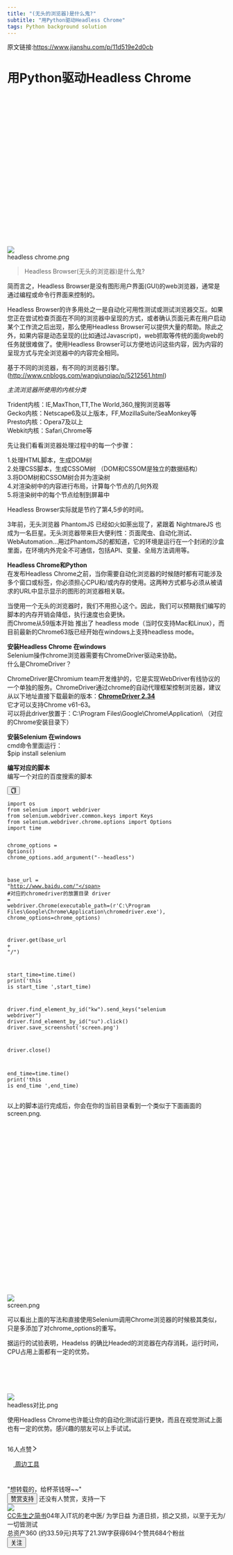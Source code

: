 ```yaml
---
title: "(无头的浏览器)是什么鬼?"
subtitle: "用Python驱动Headless Chrome"
tags: Python background solution
---
```



原文链接:https://www.jianshu.com/p/11d519e2d0cb


<h1 class="_1RuRku">用Python驱动Headless Chrome</h1>

<article class="_2rhmJa">
    <div class="image-package">
        <div class="image-container" style="max-width: 650px; max-height: 453px; background-color: transparent;">
            <div class="image-container-fill" style="padding-bottom: 69.69%;"></div>
            <div class="image-view" data-width="650" data-height="453"><img
                    data-original-src="//upload-images.jianshu.io/upload_images/618241-fbc4471c5a9bfcf2.png"
                    data-original-width="650" data-original-height="453" data-original-format="image/png"
                    data-original-filesize="163264" data-image-index="0" style="cursor: zoom-in;" class=""
                    src="//upload-images.jianshu.io/upload_images/618241-fbc4471c5a9bfcf2.png?imageMogr2/auto-orient/strip|imageView2/2/w/650/format/webp">
            </div>
        </div>
        <div class="image-caption">headless chrome.png</div>
    </div>
    <blockquote>
        <p>Headless Browser(无头的浏览器)是什么鬼?</p>
    </blockquote>
    <p>简而言之，Headless Browser是没有图形用户界面(GUI)的web浏览器，通常是通过编程或命令行界面来控制的。</p>
    <p>Headless Browser的许多用处之一是自动化可用性测试或测试浏览器交互。如果您正在尝试检查页面在不同的浏览器中呈现的方式，或者确认页面元素在用户启动某个工作流之后出现，那么使用Headless
        Browser可以提供大量的帮助。除此之外，如果内容是动态呈现的(比如通过Javascript)，web抓取等传统的面向web的任务就很难做了。使用Headless
        Browser可以方便地访问这些内容，因为内容的呈现方式与完全浏览器中的内容完全相同。</p>
    <p>基于不同的浏览器，有不同的浏览器引擎。(<a
            href="https://link.jianshu.com?t=http%3A%2F%2Fwww.cnblogs.com%2Fwangjunqiao%2Fp%2F5212561.html"
            target="_blank" rel="nofollow">http://www.cnblogs.com/wangjunqiao/p/5212561.html</a>)</p>
    <p><em>主流浏览器所使用的内核分类</em></p>
    <p>Trident内核：IE,MaxThon,TT,The World,360,搜狗浏览器等<br>
        Gecko内核：Netscape6及以上版本，FF,MozillaSuite/SeaMonkey等<br>
        Presto内核：Opera7及以上<br>
        Webkit内核：Safari,Chrome等</p>
    <p>先让我们看看浏览器处理过程中的每一个步骤：</p>
    <p>1.处理HTML脚本，生成DOM树<br>
        2.处理CSS脚本，生成CSSOM树 （DOM和CSSOM是独立的数据结构）<br>
        3.将DOM树和CSSOM树合并为渲染树<br>
        4.对渲染树中的内容进行布局，计算每个节点的几何外观<br>
        5.将渲染树中的每个节点绘制到屏幕中</p>
    <p>Headless Browser实际就是节约了第4,5步的时间。</p>
    <p>3年前，无头浏览器 PhantomJS 已经如火如荼出现了，紧跟着 NightmareJS
        也成为一名巨星。无头浏览器带来巨大便利性：页面爬虫、自动化测试、WebAutomation...用过PhantomJS的都知道，它的环境是运行在一个封闭的沙盒里面，在环境内外完全不可通信，包括API、变量、全局方法调用等。</p>
    <p><strong>Headless Chrome和Python</strong><br>
        在发布Headless Chrome之前，当你需要自动化浏览器的时候随时都有可能涉及多个窗口或标签，你必须担心CPU和/或内存的使用。这两种方式都与必须从被请求的URL中显示显示的图形的浏览器相关联。</p>
    <p>当使用一个无头的浏览器时，我们不用担心这个。因此，我们可以预期我们编写的脚本的内存开销会降低，执行速度也会更快。<br>
        而Chrome从59版本开始 推出了 headless mode（当时仅支持Mac和Linux），而目前最新的Chrome63版已经开始在windows上支持headless mode。</p>
    <p><strong>安装Headless Chrome 在windows</strong><br>
        Selenium操作chrome浏览器需要有ChromeDriver驱动来协助。<br>
        什么是ChromeDriver？</p>
    <p>ChromeDriver是Chromium
        team开发维护的，它是实现WebDriver有线协议的一个单独的服务。ChromeDriver通过chrome的自动代理框架控制浏览器，建议从以下地址直接下载最新的版本：<strong><a
                href="https://link.jianshu.com?t=https%3A%2F%2Fchromedriver.storage.googleapis.com%2Findex.html%3Fpath%3D2.34%2F"
                target="_blank" rel="nofollow">ChromeDriver 2.34</a></strong><br>
        它才可以支持Chrome v61-63。<br>
        可以将此driver放置于：C:\Program Files\Google\Chrome\Application\ （对应的Chrome安装目录下）</p>
    <p><strong>安装Selenium 在windows</strong><br>
        cmd命令里面运行：<br>
        $pip install selenium</p>
    <p><strong>编写对应的脚本</strong><br>
        编写一个对应的百度搜索的脚本</p>
    <div class="_2Uzcx_">
        <button class="VJbwyy" type="button" aria-label="复制代码"><i aria-label="icon: copy"
                                                                  class="anticon anticon-copy">
            <svg viewBox="64 64 896 896" focusable="false" class="" data-icon="copy" width="1em" height="1em"
                 fill="currentColor" aria-hidden="true">
                <path d="M832 64H296c-4.4 0-8 3.6-8 8v56c0 4.4 3.6 8 8 8h496v688c0 4.4 3.6 8 8 8h56c4.4 0 8-3.6 8-8V96c0-17.7-14.3-32-32-32zM704 192H192c-17.7 0-32 14.3-32 32v530.7c0 8.5 3.4 16.6 9.4 22.6l173.3 173.3c2.2 2.2 4.7 4 7.4 5.5v1.9h4.2c3.5 1.3 7.2 2 11 2H704c17.7 0 32-14.3 32-32V224c0-17.7-14.3-32-32-32zM350 856.2L263.9 770H350v86.2zM664 888H414V746c0-22.1-17.9-40-40-40H232V264h432v624z"></path>
            </svg>
        </i></button>
        <pre class="line-numbers  language-python"><code class="  language-python"><span
                class="token keyword">import</span> os
<span class="token keyword">from</span> selenium <span class="token keyword">import</span> webdriver
<span class="token keyword">from</span> selenium<span class="token punctuation">.</span>webdriver<span
                    class="token punctuation">.</span>common<span class="token punctuation">.</span>keys <span
                    class="token keyword">import</span> Keys
<span class="token keyword">from</span> selenium<span class="token punctuation">.</span>webdriver<span
                    class="token punctuation">.</span>chrome<span class="token punctuation">.</span>options <span
                    class="token keyword">import</span> Options
<span class="token keyword">import</span> time

chrome_options <span class="token operator">=</span> Options<span class="token punctuation">(</span><span
                    class="token punctuation">)</span>
chrome_options<span class="token punctuation">.</span>add_argument<span class="token punctuation">(</span><span
                    class="token string">"--headless"</span><span class="token punctuation">)</span>

base_url <span class="token operator">=</span> <span class="token string">"http://www.baidu.com/"</span>
<span class="token comment">#对应的chromedriver的放置目录</span>
driver <span class="token operator">=</span> webdriver<span class="token punctuation">.</span>Chrome<span
                    class="token punctuation">(</span>executable_path<span class="token operator">=</span><span
                    class="token punctuation">(</span><span class="token string">r'C:\Program Files\Google\Chrome\Application\chromedriver.exe'</span><span
                    class="token punctuation">)</span><span class="token punctuation">,</span> chrome_options<span
                    class="token operator">=</span>chrome_options<span class="token punctuation">)</span>

driver<span class="token punctuation">.</span>get<span class="token punctuation">(</span>base_url <span
                    class="token operator">+</span> <span class="token string">"/"</span><span
                    class="token punctuation">)</span>

start_time<span class="token operator">=</span>time<span class="token punctuation">.</span>time<span
                    class="token punctuation">(</span><span class="token punctuation">)</span>
<span class="token keyword">print</span><span class="token punctuation">(</span><span class="token string">'this is start_time '</span><span
                    class="token punctuation">,</span>start_time<span class="token punctuation">)</span>

driver<span class="token punctuation">.</span>find_element_by_id<span class="token punctuation">(</span><span
                    class="token string">"kw"</span><span class="token punctuation">)</span><span
                    class="token punctuation">.</span>send_keys<span class="token punctuation">(</span><span
                    class="token string">"selenium webdriver"</span><span class="token punctuation">)</span>
driver<span class="token punctuation">.</span>find_element_by_id<span class="token punctuation">(</span><span
                    class="token string">"su"</span><span class="token punctuation">)</span><span
                    class="token punctuation">.</span>click<span class="token punctuation">(</span><span
                    class="token punctuation">)</span>
driver<span class="token punctuation">.</span>save_screenshot<span class="token punctuation">(</span><span
                    class="token string">'screen.png'</span><span class="token punctuation">)</span>

driver<span class="token punctuation">.</span>close<span class="token punctuation">(</span><span
                    class="token punctuation">)</span>

end_time<span class="token operator">=</span>time<span class="token punctuation">.</span>time<span
                    class="token punctuation">(</span><span class="token punctuation">)</span>
<span class="token keyword">print</span><span class="token punctuation">(</span><span class="token string">'this is end_time '</span><span
                    class="token punctuation">,</span>end_time<span class="token punctuation">)</span>
<span aria-hidden="true"
      class="line-numbers-rows"><span></span><span></span><span></span><span></span><span></span><span></span><span></span><span></span><span></span><span></span><span></span><span></span><span></span><span></span><span></span><span></span><span></span><span></span><span></span><span></span><span></span><span></span><span></span><span></span><span></span><span></span></span></code></pre>
    </div>
    <p>以上的脚本运行完成后，你会在你的当前目录看到一个类似于下面画面的screen.png.</p>
    <br>
    <div class="image-package">
        <div class="image-container" style="max-width: 700px; max-height: 600px; background-color: transparent;">
            <div class="image-container-fill" style="padding-bottom: 75.0%;"></div>
            <div class="image-view" data-width="800" data-height="600"><img
                    data-original-src="//upload-images.jianshu.io/upload_images/618241-e3d8deff450aa43c.png"
                    data-original-width="800" data-original-height="600" data-original-format="image/png"
                    data-original-filesize="73100" data-image-index="1" style="cursor: zoom-in;" class=""
                    src="//upload-images.jianshu.io/upload_images/618241-e3d8deff450aa43c.png?imageMogr2/auto-orient/strip|imageView2/2/w/800/format/webp">
            </div>
        </div>
        <div class="image-caption">screen.png</div>
    </div>
    <p>可以看出上面的写法和直接使用Selenium调用Chrome浏览器的时候极其类似，只是多添加了对chrome_options的重写。</p>
    <p>据运行的试验表明，Headelss 的确比Headed的浏览器在内存消耗，运行时间，CPU占用上面都有一定的优势。</p>
    <div class="image-package">
        <div class="image-container" style="max-width: 700px; max-height: 118px; background-color: transparent;">
            <div class="image-container-fill" style="padding-bottom: 14.499999999999998%;"></div>
            <div class="image-view" data-width="814" data-height="118"><img
                    data-original-src="//upload-images.jianshu.io/upload_images/618241-1a0846f6b318549d.png"
                    data-original-width="814" data-original-height="118" data-original-format="image/png"
                    data-original-filesize="21138" data-image-index="2" style="cursor: zoom-in;" class=""
                    src="//upload-images.jianshu.io/upload_images/618241-1a0846f6b318549d.png?imageMogr2/auto-orient/strip|imageView2/2/w/814/format/webp">
            </div>
        </div>
        <div class="image-caption">headless对比.png</div>
    </div>
    <p>使用Headless Chrome也许能让你的自动化测试运行更快，而且在视觉测试上面也有一定的优势。感兴趣的朋友可以上手试试。</p>
</article>
<div></div>
<div class="_1kCBjS">
    <div class="_18vaTa">
        <div class="_3BUZPB">
            <div class="_2Bo4Th" role="button" tabindex="-1" aria-label="给文章点赞"><i aria-label="ic-like"
                                                                                   class="anticon">
                <svg width="1em" height="1em" fill="currentColor" aria-hidden="true" focusable="false" class="">
                    <use xlink:href="#ic-like"></use>
                </svg>
            </i></div>
            <span class="_1LOh_5" role="button" tabindex="-1" aria-label="查看点赞列表">16人点赞<i aria-label="icon: right"
                                                                                          class="anticon anticon-right"><svg
                    viewBox="64 64 896 896" focusable="false" class="" data-icon="right" width="1em" height="1em"
                    fill="currentColor" aria-hidden="true"><path
                    d="M765.7 486.8L314.9 134.7A7.97 7.97 0 0 0 302 141v77.3c0 4.9 2.3 9.6 6.1 12.6l360 281.1-360 281.1c-3.9 3-6.1 7.7-6.1 12.6V883c0 6.7 7.7 10.4 12.9 6.3l450.8-352.1a31.96 31.96 0 0 0 0-50.4z"></path></svg></i></span>
        </div>
        <div class="_3BUZPB">
            <div class="_2Bo4Th" role="button" tabindex="-1"><i aria-label="ic-dislike" class="anticon">
                <svg width="1em" height="1em" fill="currentColor" aria-hidden="true" focusable="false" class="">
                    <use xlink:href="#ic-dislike"></use>
                </svg>
            </i></div>
        </div>
    </div>
    <div class="_18vaTa"><a class="_3BUZPB _1x1ok9 _1OhGeD" href="/nb/10356021" target="_blank"
                            rel="noopener noreferrer"><i aria-label="ic-notebook" class="anticon">
        <svg width="1em" height="1em" fill="currentColor" aria-hidden="true" focusable="false" class="">
            <use xlink:href="#ic-notebook"></use>
        </svg>
    </i><span>周边工具</span></a>
        <div class="_3BUZPB ant-dropdown-trigger">
            <div class="_2Bo4Th"><i aria-label="ic-others" class="anticon">
                <svg width="1em" height="1em" fill="currentColor" aria-hidden="true" focusable="false" class="">
                    <use xlink:href="#ic-others"></use>
                </svg>
            </i></div>
        </div>
    </div>
</div>
<div class="_19DgIp" style="margin-top:24px;margin-bottom:24px"></div>
<div class="_13lIbp">
    <div class="_191KSt">"想转载的，给杯茶钱呀~~"</div>
    <button type="button" class="_1OyPqC _3Mi9q9 _2WY0RL _1YbC5u"><span>赞赏支持</span></button>
    <span class="_3zdmIj">还没有人赞赏，支持一下</span></div>
<div class="d0hShY"><a class="_1OhGeD" href="/u/42c47cc2c681" target="_blank" rel="noopener noreferrer"><img
        class="_27NmgV"
        src="//upload.jianshu.io/users/upload_avatars/618241/5c425905-46fd-46ac-ba24-192d650f6d33.jpg?imageMogr2/auto-orient/strip|imageView2/1/w/100/h/100/format/webp"
        alt="  "></a>
    <div class="Uz-vZq">
        <div class="Cqpr1X"><a class="HC3FFO _1OhGeD" href="/u/42c47cc2c681" title="CC先生之简书" target="_blank"
                               rel="noopener noreferrer">CC先生之简书</a><span class="_2WEj6j" title="04年入IT坑的老中医/
为学日益 为道日损，损之又损，以至于无为/
一切皆测试">04年入IT坑的老中医/
为学日益 为道日损，损之又损，以至于无为/
一切皆测试</span></div>
        <div class="lJvI3S">
            <span>总资产360 (约33.59元)</span><span>共写了21.3W字</span><span>获得694个赞</span><span>共684个粉丝</span></div>
    </div>
    <button data-locale="zh-CN" type="button" class="_1OyPqC _3Mi9q9"><span>关注</span></button>
</div>